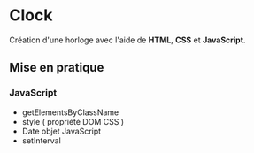 # Clock

Création d'une horloge avec l'aide de **HTML**, **CSS** et **JavaScript**.

## Mise en pratique

### JavaScript

* getElementsByClassName
* style ( propriété DOM CSS )
* Date objet JavaScript
* setInterval